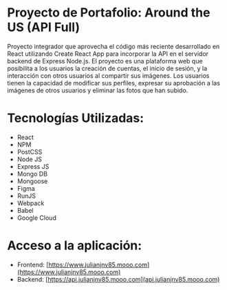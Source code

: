 # Proyecto de Portafolio: Around the US (API Full)

Proyecto integrador que aprovecha el código más reciente desarrollado en React utilizando Create React App para incorporar la API en el servidor backend de Express Node.js. El proyecto es una plataforma web que posibilita a los usuarios la creación de cuentas, el inicio de sesión, y la interacción con otros usuarios al compartir sus imágenes. Los usuarios tienen la capacidad de modificar sus perfiles, expresar su aprobación a las imágenes de otros usuarios y eliminar las fotos que han subido.

# Tecnologías Utilizadas:

- React
- NPM
- PostCSS
- Node JS
- Express JS
- Mongo DB
- Mongoose
- Figma
- RunJS
- Webpack
- Babel
- Google Cloud

# Acceso a la aplicación: 

- Frontend: [https://www.julianjnv85.mooo.com](https://www.julianjnv85.mooo.com)
- Backend: [https://api.julianjnv85.mooo.com](api.julianjnv85.mooo.com)
